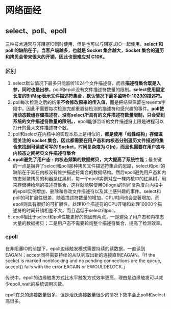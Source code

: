 # 网络面经



## select、poll、epoll

三种技术通常与非阻塞IO同时使用，但是也可以与阻塞式IO一起使用。**select 和 poll 的缺陷在于，当客户端越多，也就是 Socket 集合越大，Socket 集合的遍历和拷贝会带来很大的开销，因此也很难应对 C10K。**

### 区别

1. select默认情况下最多只能监听1024个文件描述符，而且**描述符集合既是入参，同时也是出参**。poll和epoll没有文件描述符数量的限制。**select使用固定长度的BitMap表示文件描述符集合，默认情况下最多监听0-1023的描述符。**
2. poll每次检测之后的结果**不会修改原来的传入值**，而是把结果保留在revents字段中，因此不需要每次检测完都重置待检测的描述符和感兴趣的事件。**poll使用动态数组存储描述符、没有select所具有的文件描述符数量限制，只会受到系统的文件描述符数量的限制。**，epoll能够监听的文件描述符上限是进程可以打开的最大文件描述符个数。
3. poll和select在内核中的实现本质上是相似的，**都是使用「线性结构」存储进程关注的 socket 集合，因此都需要在用户态和内核态分别遍历文件描述符集合来找到可读或可写的 Socket，时间复杂度为 O(n)，而且也需要在用户态与内核态之间拷贝文件描述符集合**
4. **epoll避免了用户态 - 内核态频繁的数据拷贝，大大提高了系统性能**；最关键的一点是摒弃了select和poll那种拷贝文件描述符集合的思路，select和poll的缺陷在于其在内核没有维护描述符集合的数据结构。然后epoll避免用户态和内核态频繁拷贝的利器是红黑树，每一个epoll实例对应一棵内核中的红黑树，用来存储待检测的描述符集合，这样就能够使用O(logn)的时间复杂度向内核中的epoll实例增加、删除和修改文件描述符以及其上感兴趣的事件。select和poll的可扩展性很差，随着描述符数量的增加，CPU时间也会显著增加，而epoll则具有很好的可扩展性，处理10个描述符的CPU开销和处理10000个描述符的时间开销相差不大，而且远低于select和poll。
5. epoll相比于select和poll性能更好的原因有两点，一是避免了用户态和内核态大量的数据拷贝；二是用户态不需要轮询整个描述符集合，提高了检测效率。

### epoll

在非阻塞IO的前提下，epoll边缘触发模式需要持续的读数据，一直读到EAGAIN；accept同样需要持续的从队列取出新的连接直到EAGAIN。「If the socket is marked nonblocking and no pending connections are the queue, accept() fails with the error EAGAIN or EWOULDBLOCK.」

传说中，epoll的边缘触发方式比水平触发方式效率更高，理由是边缘触发可以减少epoll_wait的系统调用次数。

epoll在总的连接数量很多，但是活跃连接数量很少的情况下效率会比poll和select高很多。
